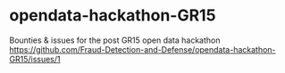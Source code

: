 # opendata-hackathon-GR15
Bounties &amp; issues for the post GR15 open data hackathon
https://github.com/Fraud-Detection-and-Defense/opendata-hackathon-GR15/issues/1
